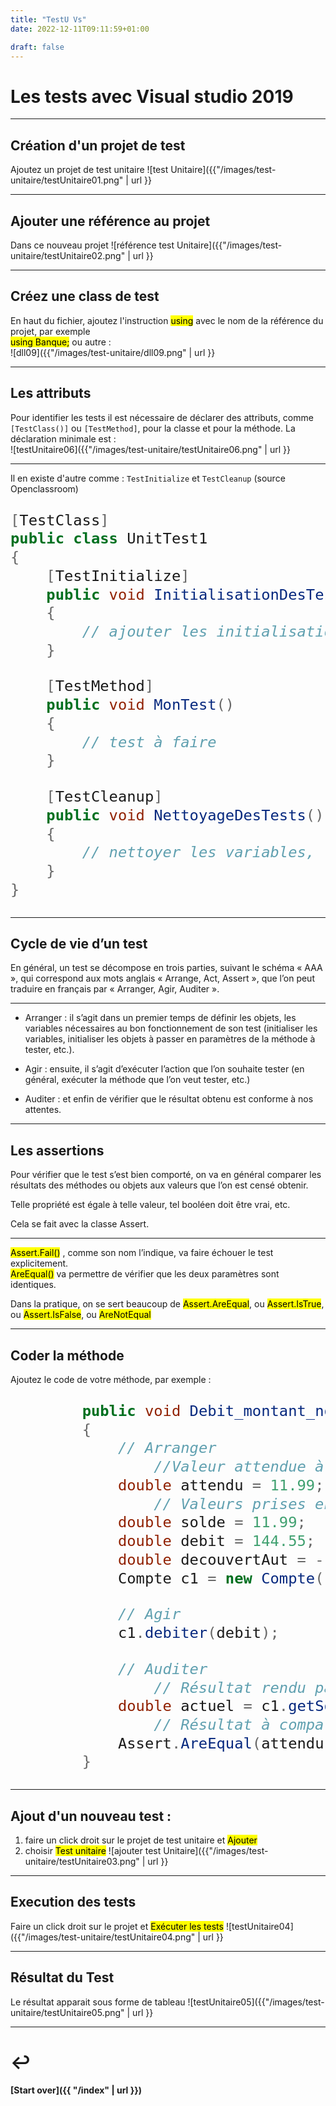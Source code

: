 ```yaml
---
title: "TestU Vs"
date: 2022-12-11T09:11:59+01:00

draft: false
---
```

<style>
  .reveal p {
    text-align: left;
  }
  .reveal ul {
    display: block;
  }
  .reveal ol {
    display: block;
  }
  .size {
  font-size: 28px;
  }
</style>

# Les tests avec Visual studio 2019

---

## Création d'un projet de test
Ajoutez un projet de test unitaire
![test Unitaire]({{"/images/test-unitaire/testUnitaire01.png" | url }}


---

## Ajouter une référence au projet
Dans ce nouveau projet
![référence test Unitaire]({{"/images/test-unitaire/testUnitaire02.png" | url }}


---

## Créez une class de test  
   En haut du fichier, ajoutez l'instruction <mark>using</mark> avec le nom de la référence du projet, par exemple  
   <mark>using Banque;</mark> ou autre :  
   ![dll09]({{"/images/test-unitaire/dll09.png" | url }}

---

## Les attributs
Pour identifier les tests il est nécessaire de déclarer des attributs, comme `[TestClass()]` ou `[TestMethod]`, pour la classe et pour la méthode. 
La déclaration minimale est :  
![testUnitaire06]({{"/images/test-unitaire/testUnitaire06.png" | url }}

---

Il en existe d'autre comme : `TestInitialize`  et  `TestCleanup` (source Openclassroom)
<div class="size">

```csharp
[TestClass]
public class UnitTest1
{
    [TestInitialize]
    public void InitialisationDesTests()
    {
        // ajouter les initialisations
    }

    [TestMethod]
    public void MonTest()
    {
        // test à faire
    }

    [TestCleanup]
    public void NettoyageDesTests()
    {
        // nettoyer les variables, ...
    }
}
```
</div>

---

## Cycle de vie d’un test
En général, un test se décompose en trois parties, suivant le schéma « AAA », qui correspond aux mots anglais « Arrange, Act, Assert », que l’on peut traduire en français par « Arranger, Agir, Auditer ».

---

- Arranger : il s’agit dans un premier temps de définir les objets, les variables nécessaires au bon fonctionnement de son test (initialiser les variables, initialiser les objets à passer en paramètres de la méthode à tester, etc.).

- Agir : ensuite, il s’agit d’exécuter l’action que l’on souhaite tester (en général, exécuter la méthode que l’on veut tester, etc.)

- Auditer : et enfin de vérifier que le résultat obtenu est conforme à nos attentes.

---

## Les assertions
Pour vérifier que le test s’est bien comporté, on va en général comparer les résultats des méthodes ou objets aux valeurs que l’on est censé obtenir.

Telle propriété est égale à telle valeur, tel booléen doit être vrai, etc.

Cela se fait avec la classe Assert.

---

<mark>Assert.Fail()</mark> , comme son nom l’indique, va faire échouer le test explicitement.  
<mark>AreEqual()</mark> va permettre de vérifier que les deux paramètres sont identiques.

Dans la pratique, on se sert beaucoup de <mark>Assert.AreEqual</mark>, ou <mark>Assert.IsTrue</mark>, ou <mark>Assert.IsFalse</mark>, ou <mark>AreNotEqual</mark>

---

## Coder la méthode
   Ajoutez le code de votre méthode, par exemple :
<div class="size">

```csharp
        public void Debit_montant_nonValide()
        {
            // Arranger
                //Valeur attendue à la fin du test
            double attendu = 11.99; 
                // Valeurs prises en compte pour éxécuter la méthode
            double solde = 11.99;
            double debit = 144.55;
            double decouvertAut = -100;
            Compte c1 = new Compte(123, "Mr. Bryan Walton", solde, decouvertAut);

            // Agir
            c1.debiter(debit);

            // Auditer
                // Résultat rendu par la méthode
            double actuel = c1.getSolde();
                // Résultat à comparer au résultat attendu
            Assert.AreEqual(attendu, actuel, 0.001, "Account not debited correctly");
        }
```
</div>

--- 

## Ajout d'un nouveau test :
1. faire un click droit sur le projet de test unitaire et <mark>Ajouter</mark>
2. choisir <mark>Test unitaire</mark>
   ![ajouter test Unitaire]({{"/images/test-unitaire/testUnitaire03.png" | url }}   


--- 

## Execution des tests
Faire un click droit sur le projet et <mark>Exécuter les tests</mark>
![testUnitaire04]({{"/images/test-unitaire/testUnitaire04.png" | url }}


--- 

## Résultat du Test
Le résultat apparait sous forme de tableau
![testUnitaire05]({{"/images/test-unitaire/testUnitaire05.png" | url }}


---

# ↩️

#### [Start over]({{ "/index" | url }})